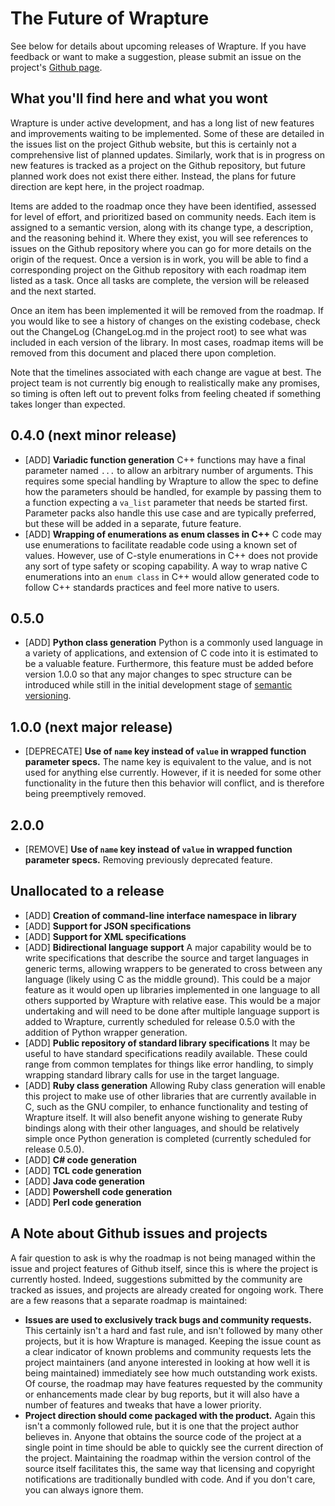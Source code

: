 # The Future of Wrapture

See below for details about upcoming releases of Wrapture. If you have feedback or want to make a suggestion, please submit an issue on the project's [Github page](https://github.com/goatshriek/wrapture).

## What you'll find here and what you wont

Wrapture is under active development, and has a long list of new features and improvements waiting to be implemented. Some of these are detailed in the issues list on the project Github website, but this is certainly not a comprehensive list of planned updates. Similarly, work that is in progress on new features is tracked as a project on the Github repository, but future planned work does not exist there either. Instead, the plans for future direction are kept here, in the project roadmap.

Items are added to the roadmap once they have been identified, assessed for level of effort, and prioritized based on community needs. Each item is assigned to a semantic version, along with its change type, a description, and the reasoning behind it. Where they exist, you will see references to issues on the Github repository where you can go for more details on the origin of the request. Once a version is in work, you will be able to find a corresponding project on the Github repository with each roadmap item listed as a task. Once all tasks are complete, the version will be released and the next started.

Once an item has been implemented it will be removed from the roadmap. If you would like to see a history of changes on the existing codebase, check out the ChangeLog (ChangeLog.md in the project root) to see what was included in each version of the library. In most cases, roadmap items will be removed from this document and placed there upon completion.

Note that the timelines associated with each change are vague at best. The project team is not currently big enough to realistically make any promises, so timing is often left out to prevent folks from feeling cheated if something takes longer than expected.

## 0.4.0 (next minor release)
 * [ADD] **Variadic function generation**
   C++ functions may have a final parameter named `...` to allow an arbitrary number of arguments. This requires some special handling by Wrapture to allow the spec to define how the parameters should be handled, for example by passing them to a function expecting a `va_list` parameter that needs be started first. Parameter packs also handle this use case and are typically preferred, but these will be added in a separate, future feature.
 * [ADD] **Wrapping of enumerations as enum classes in C++**
   C code may use enumerations to facilitate readable code using a known set of values. However, use of C-style enumerations in C++ does not provide any sort of type safety or scoping capability. A way to wrap native C enumerations into an `enum class` in C++ would allow generated code to follow C++ standards practices and feel more native to users.

## 0.5.0
 * [ADD] **Python class generation**
   Python is a commonly used language in a variety of applications, and extension of C code into it is estimated to be a valuable feature. Furthermore, this feature must be added before version 1.0.0 so that any major changes to spec structure can be introduced while still in the initial development stage of [semantic versioning](https://semver.org/).

## 1.0.0 (next major release)
 * [DEPRECATE] **Use of `name` key instead of `value` in wrapped function parameter specs.**
   The name key is equivalent to the value, and is not used for anything else currently. However, if it is needed for some other functionality in the future then this behavior will conflict, and is therefore being preemptively removed.

## 2.0.0
 * [REMOVE] **Use of `name` key instead of `value` in wrapped function parameter specs.**
   Removing previously deprecated feature.

## Unallocated to a release
 * [ADD] **Creation of command-line interface namespace in library**
 * [ADD] **Support for JSON specifications**
 * [ADD] **Support for XML specifications**
 * [ADD] **Bidirectional language support**
   A major capability would be to write specifications that describe the source and target languages in generic terms, allowing wrappers to be generated to cross between any language (likely using C as the middle ground). This could be a major feature as it would open up libraries implemented in one language to all others supported by Wrapture with relative ease. This would be a major undertaking and will need to be done after multiple language support is added to Wrapture, currently scheduled for release 0.5.0 with the addition of Python wrapper generation.
 * [ADD] **Public repository of standard library specifications**
   It may be useful to have standard specifications readily available. These could range from common templates for things like error handling, to simply wrapping standard library calls for use in the target language.
 * [ADD] **Ruby class generation**
   Allowing Ruby class generation will enable this project to make use of other libraries that are currently available in C, such as the GNU compiler, to enhance functionality and testing of Wrapture itself. It will also benefit anyone wishing to generate Ruby bindings along with their other languages, and should be relatively simple once Python generation is completed (currently scheduled for release 0.5.0).
 * [ADD] **C# code generation**
 * [ADD] **TCL code generation**
 * [ADD] **Java code generation**
 * [ADD] **Powershell code generation**
 * [ADD] **Perl code generation**


## A Note about Github issues and projects

A fair question to ask is why the roadmap is not being managed within the issue and project features of Github itself, since this is where the project is currently hosted. Indeed, suggestions submitted by the community are tracked as issues, and projects are already created for ongoing work. There are a few reasons that a separate roadmap is maintained:
 * **Issues are used to exclusively track bugs and community requests.**
   This certainly isn't a hard and fast rule, and isn't followed by many other projects, but it is how Wrapture is managed. Keeping the issue count as a clear indicator of known problems and community requests lets the project maintainers (and anyone interested in looking at how well it is being maintained) immediately see how much outstanding work exists. Of course, the roadmap may have features requested by the community or enhancements made clear by bug reports, but it will also have a number of features and tweaks that have a lower priority.
 * **Project direction should come packaged with the product.**
   Again this isn't a commonly followed rule, but it is one that the project author believes in. Anyone that obtains the source code of the project at a single point in time should be able to quickly see the current direction of the project. Maintaining the roadmap within the version control of the source itself facilitates this, the same way that licensing and copyright notifications are traditionally bundled with code. And if you don't care, you can always ignore them.
